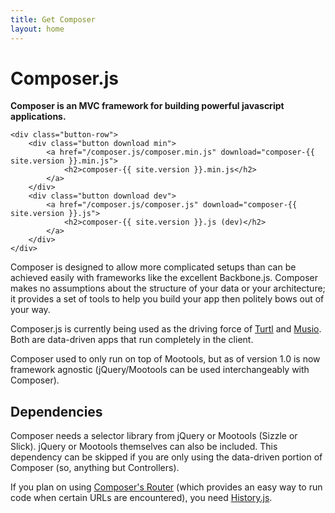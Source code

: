 ```yaml
---
title: Get Composer
layout: home
---
```


<div class="intro">
    <h1>Composer.js</h1>
    <strong>Composer is an MVC framework for building powerful javascript applications.</strong>

    <div class="button-row">
        <div class="button download min">
            <a href="/composer.js/composer.min.js" download="composer-{{ site.version }}.min.js">
                <h2>composer-{{ site.version }}.min.js</h2>
            </a>
        </div>
        <div class="button download dev">
            <a href="/composer.js/composer.js" download="composer-{{ site.version }}.js">
                <h2>composer-{{ site.version }}.js (dev)</h2>
            </a>
        </div>
    </div>
</div>

Composer is designed to allow more complicated setups than can be achieved easily
with frameworks like the excellent Backbone.js. Composer makes no assumptions
about the structure of your data or your architecture; it provides a set of
tools to help you build your app then politely bows out of your way.

Composer.js is currently being used as the driving force of
[Turtl](https://turtl.it) and [Musio](http://musio.com). Both are data-driven
apps that run completely in the client.

Composer used to only run on top of Mootools, but as of version 1.0 is now
framework agnostic (jQuery/Mootools can be used interchangeably with Composer).

## Dependencies

Composer needs a selector library from jQuery or Mootools (Sizzle or Slick).
jQuery or Mootools themselves can also be included. This dependency can be
skipped if you are only using the data-driven portion of Composer (so, anything
but Controllers).

If you plan on using [Composer's Router](/composer.js/docs/router) (which
provides an easy way to run code when certain URLs are encountered), you need
[History.js](https://github.com/browserstate/history.js/).

